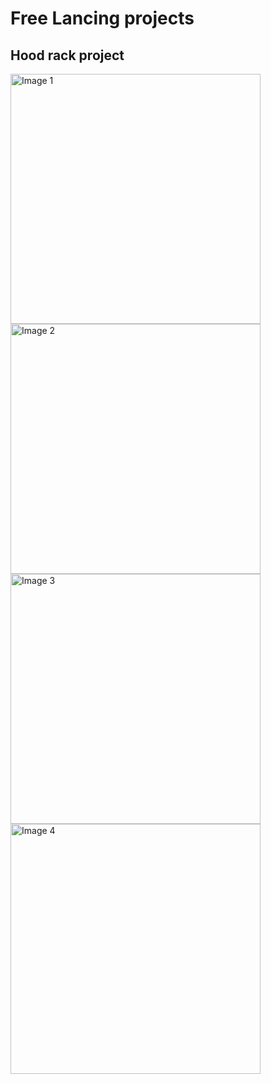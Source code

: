 # Free Lancing projects
## Hood rack project

<img src="https://github.com/user-attachments/assets/3ceb3537-50d7-4d9b-9e74-02a0c3aaba73" width="400" alt="Image 1">
<img src="https://github.com/user-attachments/assets/bd5fcd88-448f-4f47-b71d-67509fad536c" width="400" alt="Image 2">
<img src="https://github.com/user-attachments/assets/4ca406e8-ec3d-4d89-a40a-030e1df538bf" width="400" alt="Image 3">
<img src="https://github.com/user-attachments/assets/6c955dd5-ea0d-47bf-82c1-c0a641e238fa" width="400" alt="Image 4">

